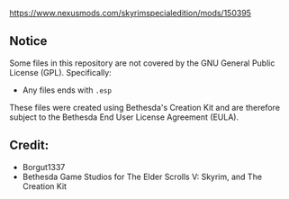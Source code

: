https://www.nexusmods.com/skyrimspecialedition/mods/150395

## Notice
Some files in this repository are not covered by the GNU General Public License (GPL). Specifically:
- Any files ends with `.esp`

These files were created using Bethesda's Creation Kit and are therefore subject to the Bethesda End User License Agreement (EULA).

## Credit:
- Borgut1337
- Bethesda Game Studios for The Elder Scrolls V: Skyrim, and The Creation Kit
